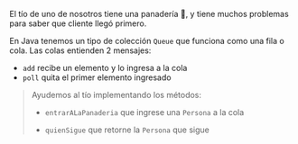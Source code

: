 El tío de uno de nosotros tiene una panadería :bread:, y tiene muchos problemas para saber que cliente llegó primero.

En Java tenemos un tipo de colección `Queue` que funciona como una fila o cola. Las colas entienden 2 mensajes:

* `add` recibe un elemento y lo ingresa a la cola
* `poll` quita el primer elemento ingresado

> Ayudemos al tío implementando los métodos:
>
> * `entrarALaPanaderia` que ingrese una `Persona` a la cola
>
> * `quienSigue` que retorne la `Persona` que sigue